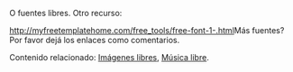 <html><body><p>O fuentes libres. Otro recurso:



<a href="http://myfreetemplatehome.com/free_tools/free-font-1-.html" title="Free Fonts" target="_blank">http://myfreetemplatehome.com/free_tools/free-font-1-.html</a>Más fuentes? Por favor dejá los enlaces como comentarios.



Contenido relacionado: <a href="http://www.juanjoconti.com.ar/2007/11/22/really-free-images/" title="Free Images" target="_blank">Imágenes libres</a>, <a href="http://www.juanjoconti.com.ar/2007/11/23/musica-libre/" title="Free Music" target="_blank">Música libre</a>.</p></body></html>